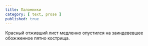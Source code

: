 ```yaml
---
title: Паломники
category: [ text, prose ]
published: true
---
```

Красный отживший лист медленно опустился на заиндевевшее обожженное пятно кострища.
